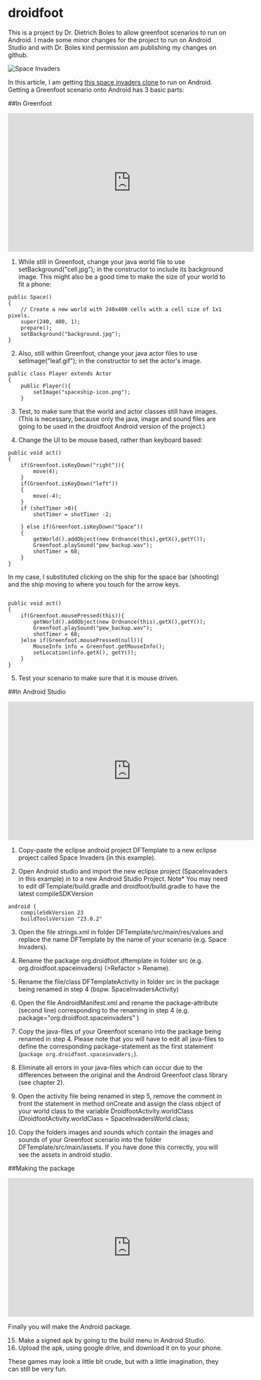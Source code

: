 # droidfoot

This is a project by Dr. Dietrich Boles to allow greenfoot scenarios to run on Android. I made some minor changes for the project to run on Android Studio and with Dr. Boles kind permission am publishing my changes on github.

![Space Invaders](https://rhildred.github.io/courses/MB215/SpaceInvaders.png "Space Invaders")

In this article, I am getting [this space invaders clone](http://www.greenfoot.org/scenarios/15902) to run on Android. Getting a Greenfoot scenario onto Android has 3 basic parts:

##In Greenfoot

<iframe width="560" height="315" src="https://www.youtube.com/embed/hbI0Irwx59o" frameborder="0" allowfullscreen></iframe>

1) While still in Greenfoot, change your java world file to use setBackground("cell.jpg"); in the constructor to include its background image. This might also be a good time to make the size of your world to fit a phone:

```
public Space()
{    
    // Create a new world with 240x400 cells with a cell size of 1x1 pixels.
    super(240, 400, 1); 
    prepare();
    setBackground("background.jpg");
}

```
2) Also, still within Greenfoot, change your java actor files to use setImage("leaf.gif"); in the constructor to set the actor's image.

```
public class Player extends Actor
{
    public Player(){
        setImage("spaceship-icon.png");
    }

```
3) Test, to make sure that the world and actor classes still have images. (This is necessary,
because only the java, image and sound files are going to be used in the droidfoot Android
version of the project.)

4) Change the UI to be mouse based, rather than keyboard based:

```
public void act() 
{
    if(Greenfoot.isKeyDown("right")){
        move(4);
    }
    if(Greenfoot.isKeyDown("left"))
    {
        move(-4);
    }
    if (shotTimer >0){
        shotTimer = shotTimer -2;

    } else if(Greenfoot.isKeyDown("Space"))
    {
        getWorld().addObject(new Ordnance(this),getX(),getY());
        Greenfoot.playSound("pew_backup.wav");
        shotTimer = 68;
    }
}
```

In my case, I substituted clicking on the ship for the space bar (shooting) and the ship moving to where you touch for the arrow keys.

```

public void act() 
{
    if(Greenfoot.mousePressed(this)){
        getWorld().addObject(new Ordnance(this),getX(),getY());
        Greenfoot.playSound("pew_backup.wav");
        shotTimer = 68;
    }else if(Greenfoot.mousePressed(null)){
        MouseInfo info = Greenfoot.getMouseInfo();
        setLocation(info.getX(), getY());
    }
}

``` 

5) Test your scenario to make sure that it is mouse driven.

##In Android Studio

<iframe width="560" height="315" src="https://www.youtube.com/embed/tbWY_tOFpfY" frameborder="0" allowfullscreen></iframe>

1) Copy-paste the eclipse android project DFTemplate to a new eclipse project called Space Invaders (in this example).

2) Open Android studio and import the new eclipse project (SpaceInvaders in this example) in to a new Android Studio Project. 
Note* You may need to edit dFTemplate/build.gradle and droidfoot/build.gradle to have the latest compileSDKVersion

```
android {
    compileSdkVersion 23
    buildToolsVersion "23.0.2"

```

3) Open the file strings.xml in folder DFTemplate/src/main/res/values and replace the name DFTemplate by the name of your scenario (e.g. Space Invaders).

4) Rename the package org.droidfoot.dftemplate in folder src (e.g. org.droidfoot.spaceinvaders) (>Refactor > Rename).

5) Rename the file/class DFTemplateActivity in folder src in the package being renamed in step 4 (bspw. SpaceInvadersActivity)

6) Open the file AndroidManifest.xml and rename the package-attribute (second line) corresponding to the renaming in step 4 (e.g. package="org.droidfoot.spaceinvaders" )

7) Copy the java-files of your Greenfoot scenario into the package being renamed in step 4. Please note that you will have to edit all java-files to define the corresponding package-statement as the first statement (`package org.droidfoot.spaceinvaders;`).

8) Eliminate all errors in your java-files which can occur due to the differences between the original and the Android Greenfoot class library (see chapter 2).

9) Open the activity file being renamed in step 5, remove the comment in front the statement in method onCreate and assign the class object of your world class to the variable
DroidfootActivity.worldClass (DroidfootActivity.worldClass = SpaceInvadersWorld.class;

10) Copy the folders images and sounds which contain the images and sounds of your Greenfoot scenario into the folder DFTemplate/src/main/assets. If you have done this correctly, you will see the assets in android studio.

##Making the package

<iframe width="560" height="315" src="https://www.youtube.com/embed/H5DNgH8O1Wg" frameborder="0" allowfullscreen></iframe>

Finally you will make the Android package. 

15. Make a signed apk by going to the build menu in Android Studio.
16. Upload the apk, using google drive, and download it on to your phone.

These games may look a little bit crude, but with a little imagination, they can still be very fun.
